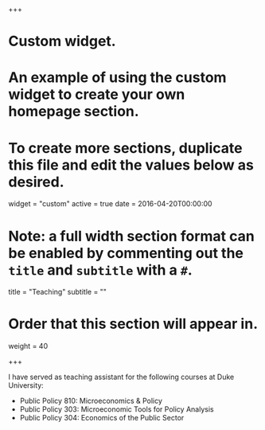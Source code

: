 +++
# Custom widget.
# An example of using the custom widget to create your own homepage section.
# To create more sections, duplicate this file and edit the values below as desired.
widget = "custom"
active = true
date = 2016-04-20T00:00:00

# Note: a full width section format can be enabled by commenting out the `title` and `subtitle` with a `#`.
title = "Teaching"
subtitle = ""

# Order that this section will appear in.
weight = 40

+++

I have served as teaching assistant for the following courses at Duke University:

- Public Policy 810: Microeconomics & Policy
- Public Policy 303: Microeconomic Tools for Policy Analysis
- Public Policy 304: Economics of the Public Sector

